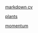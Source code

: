 [markdown cv](https://guchigow.github.io/rsschool-cv/cv)

[plants](https://rolling-scopes-school.github.io/guchigow-JSFEPRESCHOOL2022Q4/plants/)

[momentum](https://rolling-scopes-school.github.io/guchigow-JSFEPRESCHOOL2022Q4/momentum/)
